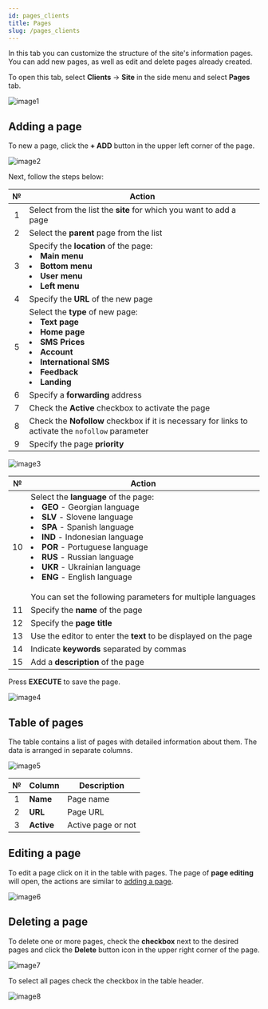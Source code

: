 ```yaml
---
id: pages_clients
title: Pages
slug: /pages_clients
---
```


In this tab you can customize the structure of the site's information pages. You can add new pages, as well as edit and delete pages already created.

To open this tab, select **Clients** → **Site** in the side menu and select **Pages** tab.

![image1](/img/en/clients_site_pages/image1.png)

## Adding a page

To new a page, click the **+ ADD** button in the upper left corner of the page.

![image2](/img/en/clients_site_pages/image2.png)

Next, follow the steps below:

|  №  | Action |
| :-: | ------ |
| 1 | Select from the list the **site** for which you want to add a page |
| 2 | Select the **parent** page from the list |
| 3 | Specify the **location** of the page: <li>**Main menu**</li><li>**Bottom menu**</li><li>**User menu**</li><li>**Left menu**</li> |
| 4 | Specify the **URL** of the new page |
| 5 | Select the **type** of new page: <li>**Text page**</li><li>**Home page**</li><li>**SMS Prices**</li><li>**Account**</li><li>**International SMS**</li><li>**Feedback**</li><li>**Landing**</li> |
| 6 | Specify a **forwarding** address |
| 7 | Check the **Active** checkbox to activate the page |
| 8 | Check the **Nofollow** checkbox if it is necessary for links to activate the `nofollow` parameter |
| 9 | Specify the page **priority** |

![image3](/img/en/clients_site_pages/image3.png)

|  №  | Action |
| :-: | ------ |
| 10 | Select the **language** of the page: <li>**GEO** - Georgian language</li><li>**SLV** - Slovene language</li><li>**SPA** - Spanish language</li><li>**IND** - Indonesian language</li><li>**POR** - Portuguese language</li><li>**RUS** - Russian language</li><li>**UKR** - Ukrainian language</li><li>**ENG** - English language</li> <br/> You can set the following parameters for multiple languages |
| 11 | Specify the **name** of the page |
| 12 | Specify the **page title** |
| 13 | Use the editor to enter the **text** to be displayed on the page |
| 14 | Indicate **keywords** separated by commas |
| 15 | Add a **description** of the page |

Press **EXECUTE** to save the page.

![image4](/img/en/clients_site_pages/image4.png)

## Table of pages

The table contains a list of pages with detailed information about them. The data is arranged in separate columns.

![image5](/img/en/clients_site_pages/image5.png)

|  №  | Column | Description |
| :-: | ------ | ----------- |
| 1 | **Name** | Page name |
| 2 | **URL** | Page URL |
| 3 | **Active** | Active page or not |

## Editing a page

To edit a page click on it in the table with pages. The page of **page editing** will open, the actions are similar to [adding a page](#adding-a-page).

![image6](/img/en/clients_site_pages/image6.png)

## Deleting a page

To delete one or more pages, check the **checkbox** next to the desired pages and click the **Delete** button icon in the upper right corner of the page.

![image7](/img/en/clients_site_pages/image7.png)

To select all pages check the checkbox in the table header.

![image8](/img/en/clients_site_pages/image8.png)
